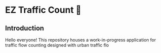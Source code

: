 # EZ Traffic Count :vertical_traffic_light:

## Introduction
Hello everyone! This repository houses a work-in-progress application for traffic flow counting designed with urban traffic flo